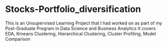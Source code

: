 # Stocks-Portfolio_diversification
This is an Unsupervised Learning Project that I had worked on as part of my Post-Graduate Program in Data Science and Business Analytics
It covers EDA, Kmeans Clustering, Hierarchical Clustering, Cluster Profiling, Model Comparison

